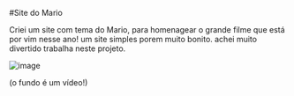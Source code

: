 #Site do Mario

Criei um site com tema do Mario, para homenagear o grande filme que está por vim nesse ano! um site simples porem muito bonito.
achei muito divertido trabalha neste projeto. 

![image](https://user-images.githubusercontent.com/101016174/213439250-6f0bdacf-692b-4202-a63c-88d01e4ec401.png)

(o fundo é um vídeo!)
